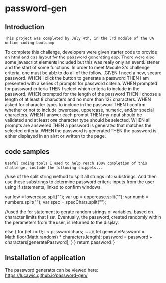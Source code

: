 # password-gen

## Introduction

    This project was completed by July 4th, in the 3rd module of the UA online coding bootcamp.
To complete this challenge, developers were given starter code to provide an html and css layout for the password generating app. There were also some javascript elements included but this was really only an eventListener and the start of some functions. In order to meet Module 3's challenge criteria, one must be able to do all of the follow...GIVEN I need a new, secure password. 
WHEN I click the button to generate a password THEN I am presented with a series of prompts for password criteria.
WHEN prompted for password criteria THEN I select which criteria to include in the password.
WHEN prompted for the length of the password THEN I choose a length of at least 8 characters and no more than 128 characters.
WHEN asked for character types to include in the password THEN I confirm whether or not to include lowercase, uppercase, numeric, and/or special characters.
WHEN I answer each prompt THEN my input should be validated and at least one character type should be selected.
WHEN all prompts are answered THEN a password is generated that matches the selected criteria.
WHEN the password is generated THEN the password is either displayed in an alert or written to the page.

## code samples

    Useful coding tools I used to help reach 100% completion of this challenge, include the following snippets...

//use of the split string method to split all strings into substrings. And then use these substrings to determine password criteria inputs from the user using if statements, linked to confirm windows.

var low = lowercase.split("");
var up = uppercase.split("");
var numb = numbers.split("");
var spec = specChars.split("");

//used the for statement to gerate random strings of variables, based on character limits that I set. Eventually, the password, created randomly within the perameters from the user, is returned to the display. 

  else {
    for (let i = 0; i < passwordchars; i++){
      let generatePassword = Math.floor(Math.random() * characters.length);
      password = password + characters[generatePassword];
    }
  }
    return password;
}

## Installation of application

The password generator can be viewed here: https://lucawic.github.io/password-gen/